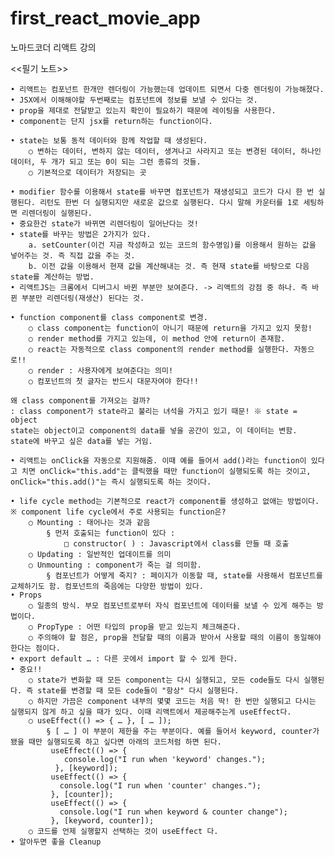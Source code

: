 # first_react_movie_app
노마드코더 리액트 강의

<<필기 노트>>


	• 리액트는 컴포넌트 한개만 렌더링이 가능했는데 업데이트 되면서 다중 렌더링이 가능해졌다.
	• JSX에서 이해해야할 두번째로는 컴포넌트에 정보를 보낼 수 있다는 것.
	• prop을 제대로 전달받고 있는지 확인이 필요하기 때문에 레이팅을 사용한다.
	• component는 단지 jsx를 return하는 function이다.
	
	• state는 보통 동적 데이터와 함께 작업할 때 생성된다.
		○ 변하는 데이터, 변하지 않는 데이터, 생겨나고 사라지고 또는 변경된 데이터, 하나인 데이터, 두 개가 되고 또는 0이 되는 그런 종류의 것들.
		○ 기본적으로 데이터가 저장되는 곳
		
	• modifier 함수를 이용해서 state를 바꾸면 컴포넌트가 재생성되고 코드가 다시 한 번 실행된다. 리턴도 한번 더 실행되지만 새로운 값으로 실행된다. 다시 말해 카운터를 1로 세팅하면 리렌더링이 실행된다.
	• 중요한건 state가 바뀌면 리렌더링이 일어난다는 것!
	• state를 바꾸는 방법은 2가지가 있다.
		a. setCounter(이건 지금 작성하고 있는 코드의 함수명임)를 이용해서 원하는 값을 넣어주는 것. 즉 직접 값을 주는 것.
		b. 이전 값을 이용해서 현재 값을 계산해내는 것. 즉 현재 state를 바탕으로 다음 state를 계산하는 방법.
	• 리액트JS는 크롬에서 디버그시 바뀐 부분만 보여준다. -> 리액트의 강점 중 하나. 즉 바뀐 부분만 리렌더링(재생산) 된다는 것.
	
	• function component를 class component로 변경.
		○ class component는 function이 아니기 때문에 return을 가지고 있지 못함!
		○ render method를 가지고 있는데, 이 method 안에 return이 존재함.
		○ react는 자동적으로 class component의 render method를 실행한다. 자동으로!!
		○ render : 사용자에게 보여준다는 의미!
		○ 컴포넌트의 첫 글자는 반드시 대문자여야 한다!!
		
	왜 class component를 가져오는 걸까?
	: class component가 state라고 불리는 녀석을 가지고 있기 때문! ※ state = object
	state는 object이고 component의 data를 넣을 공간이 있고, 이 데이터는 변함.
	state에 바꾸고 싶은 data를 넣는 거임.
	
	• 리액트는 onClick을 자동으로 지원해줌. 이때 예를 들어서 add()라는 function이 있다고 치면 onClick="this.add"는 클릭했을 때만 function이 실행되도록 하는 것이고, onClick="this.add()"는 즉시 실행되도록 하는 것이다.
	
	• life cycle method는 기본적으로 react가 component를 생성하고 없애는 방법이다.
	※ component life cycle에서 주로 사용되는 function은?
		○ Mounting : 태어나는 것과 같음
			§ 먼저 호출되는 function이 있다 : 
				□ constructor( ) : Javascript에서 class를 만들 때 호출
		○ Updating : 일반적인 업데이트를 의미
		○ Unmounting : component가 죽는 걸 의미함.
			§ 컴포넌트가 어떻게 죽지? : 페이지가 이동할 때, state를 사용해서 컴포넌트를 교체하기도 함. 컴포넌트의 죽음에는 다양한 방법이 있다.
	• Props
		○ 일종의 방식. 부모 컴포넌트로부터 자식 컴포넌트에 데이터를 보낼 수 있게 해주는 방법이다.
		○ PropType : 어떤 타입의 prop을 받고 있는지 체크해준다.
		○ 주의해야 할 점은, prop을 전달할 때의 이름과 받아서 사용할 때의 이름이 동일해야 한다는 점이다.
	• export default … : 다른 곳에서 import 할 수 있게 한다.
	• 중요!! 
		○ state가 변화할 때 모든 component는 다시 실행되고, 모든 code들도 다시 실행된다. 즉 state를 변경할 때 모든 code들이 "항상" 다시 실행된다.
		○ 하지만 가끔은 component 내부의 몇몇 코드는 처음 딱! 한 번만 실행되고 다시는 실행되지 않게 하고 싶을 때가 있다. 이때 리액트에서 제공해주는게 useEffect다.
		○ useEffect(() => { … }, [ … ]); 
			§ [ … ] 이 부분이 제한을 주는 부분이다. 예를 들어서 keyword, counter가 됐을 때만 실행되도록 하고 싶다면 아래의 코드처럼 하면 된다.
			 useEffect(() => {
			    console.log("I run when 'keyword' changes.");
			  }, [keyword]);
			 useEffect(() => {
			   console.log("I run when 'counter' changes.");
			 }, [counter]);
			 useEffect(() => {
			   console.log("I run when keyword & counter change");
			 }, [keyword, counter]);
		○ 코드를 언제 실행할지 선택하는 것이 useEffect 다.
	• 알아두면 좋을 Cleanup
